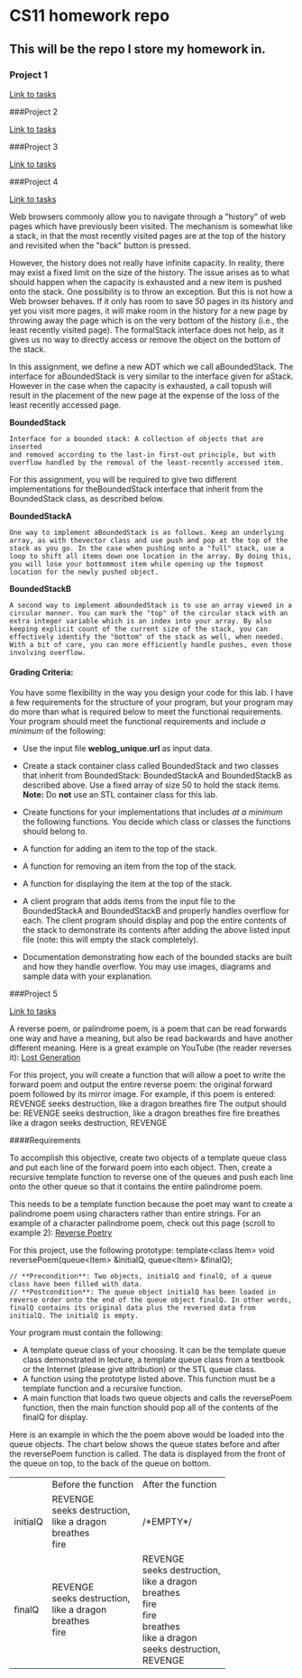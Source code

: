 # CS11 homework repo

## This will be the repo I store my homework in.

### Project 1

[Link to tasks](https://online.santarosa.edu/moodle/mod/assign/view.php?id=165264)

###Project 2

[Link to tasks](https://online.santarosa.edu/moodle/mod/assign/view.php?id=165272) 

###Project 3

[Link to tasks](https://online.santarosa.edu/moodle/mod/assign/view.php?id=165274)

###Project 4

[Link to tasks](https://online.santarosa.edu/moodle/mod/assign/view.php?id=165278)

Web browsers commonly allow you to navigate through a "history" of web pages which have previously been visited. The mechanism is somewhat like a stack, in that the most recently visited pages are at the top of the history and revisited when the "back" button is pressed.

However, the history does not really have infinite capacity. In reality, there may exist a fixed limit on the size of the history. The issue arises as to what should happen when the capacity is exhausted and a new item is pushed onto the stack. One possibility is to throw an exception. But this is not how a Web browser behaves. If it only has room to save _50_ pages in its history and yet you visit more pages, it will make room in the history for a new page by throwing away the page which is on the very bottom of the history (i.e., the least recently visited page). The formalStack interface does not help, as it gives us no way to directly access or remove the object on the bottom of the stack.

In this assignment, we define a new ADT which we call aBoundedStack. The interface for aBoundedStack is very similar to the interface given for aStack. However in the case when the capacity is exhausted, a call topush will result in the placement of the new page at the expense of the loss of the least recently accessed page.

**BoundedStack**

    Interface for a bounded stack: A collection of objects that are inserted
    and removed according to the last-in first-out principle, but with
    overflow handled by the removal of the least-recently accessed item.
 

For this assignment, you will be required to give two different implementations for theBoundedStack interface that inherit from the BoundedStack class, as described below.

**BoundedStackA**

    One way to implement aBoundedStack is as follows. Keep an underlying
    array, as with thevector class and use push and pop at the top of the
    stack as you go. In the case when pushing onto a "full" stack, use a
    loop to shift all items down one location in the array. By doing this,
    you will lose your bottommost item while opening up the topmost
    location for the newly pushed object.

**BoundedStackB**

    A second way to implement aBoundedStack is to use an array viewed in a
    circular manner. You can mark the "top" of the circular stack with an
    extra integer variable which is an index into your array. By also
    keeping explicit count of the current size of the stack, you can
    effectively identify the "bottom" of the stack as well, when needed.
    With a bit of care, you can more efficiently handle pushes, even those
    involving overflow.

#### Grading Criteria:

You have some flexibility in the way you design your code for this lab. I have a few requirements for the structure of your program, but your program may do more than what is required below to meet the functional requirements. Your program should meet the functional requirements and include _a minimum_ of the following:

*   Use the input file **weblog_unique.url** as input data.

*   Create a stack container class called BoundedStack and two classes that inherit from BoundedStack: BoundedStackA and BoundedStackB as described above. Use a fixed array of size 50 to hold the stack items. **Note:** Do **not** use an STL container class for this lab.

*   Create functions for your implementations that includes _at a minimum_ the following functions. You decide which class or classes the functions should belong to.

*   A function for adding an item to the top of the stack.

*   A function for removing an item from the top of the stack.

*   A function for displaying the item at the top of the stack.

*   A client program that adds items from the input file to the BoundedStackA and BoundedStackB and properly handles overflow for each. The client program should display and pop the entire contents of the stack to demonstrate its contents after adding the above listed input file (note: this will empty the stack completely).

*   Documentation demonstrating how each of the bounded stacks are built and how they handle overflow. You may use images, diagrams and sample data with your explanation.

###Project 5

[Link to tasks](https://online.santarosa.edu/moodle/mod/assign/view.php?id=165282)

A reverse poem, or palindrome poem, is a poem that can be read forwards one way and have a meaning, but also be read backwards and have another different meaning. Here is a great example on YouTube (the reader reverses it): [Lost Generation](http://www.youtube.com/watch?feature=player_embedded&v=42E2fAWM6rA)

For this project, you will create a function that will allow a poet to write the forward poem and output the entire reverse poem: the original forward poem followed by its mirror image. For example, if this poem is entered:
    REVENGE
    seeks destruction,
    like a dragon
    breathes
    fire
The output should be:
    REVENGE
    seeks destruction,
    like a dragon
    breathes
    fire
    fire
    breathes
    like a dragon
    seeks destruction,
    REVENGE

####Requirements

To accomplish this objective, create two objects of a template queue class and put each line of the forward poem into each object. Then, create a recursive template function to reverse one of the queues and push each line onto the other queue so that it contains the entire palindrome poem.

This needs to be a template function because the poet may want to create a palindrome poem using characters rather than entire strings. For an example of a character palindrome poem, check out this page (scroll to example 2): [Reverse Poetry](http://wikidave.wikispaces.com/Reverse+Poetry)

For this project, use the following prototype:
    template&lt;class Item&gt;
    void reversePoem(queue&lt;Item&gt; &initialQ, queue&lt;Item&gt; &finalQ);
    
    // **Precondition**: Two objects, initialQ and finalQ, of a queue class have been filled with data.
    // **Postcondition**: The queue object initialQ has been loaded in reverse order onto the end of the queue object finalQ. In other words, finalQ contains its original data plus the reversed data from initialQ. The initialQ is empty.

Your program must contain the following:

- A template queue class of your choosing. It can be the template queue class demonstrated in lecture, a template queue class from a textbook or the Internet (please give attribution) or the STL queue class.
- A function using the prototype listed above. This function must be a template function and a recursive function.
- A main function that loads two queue objects and calls the reversePoem function, then the main function should pop all of the contents of the finalQ for display.

Here is an example in which the the poem above would be loaded into the queue objects. The chart below shows the queue states before and after the reversePoem function is called. The data is displayed from the front of the queue on top, to the back of the queue on bottom.

<table>
<tbody>
<tr>
<td></td>
<td>Before the function</td>
<td>After the function</td>
</tr>
<tr>
<td>initialQ</td>
<td>REVENGE<br> seeks destruction,<br> like a dragon<br> breathes<br> fire</td>
<td>/*EMPTY*/</td>
</tr>
<tr>
<td>finalQ</td>
<td>REVENGE<br> seeks destruction,<br> like a dragon<br> breathes<br> fire</td>
<td>REVENGE<br> seeks destruction,<br> like a dragon<br> breathes<br> fire<br> fire<br> breathes<br> like a dragon<br> seeks destruction,<br> REVENGE</td>
</tr>
</tbody>
</table>